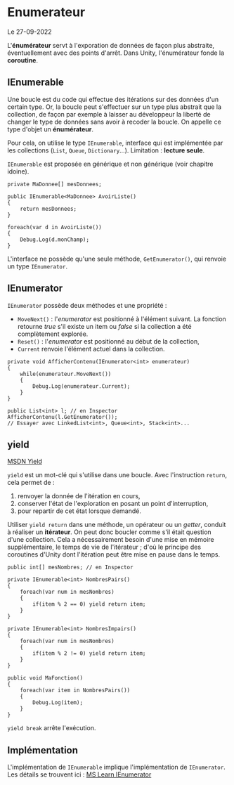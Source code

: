 # Enumerateur

Le 27-09-2022

L'**énumérateur** servt à l'exporation de données de façon plus abstraite, éventuellement avec des points d'arrêt. Dans Unity, l'énumérateur fonde la **coroutine**. 

## IEnumerable

Une boucle est du code qui effectue des itérations sur des données d'un certain type. Or, la boucle peut s'effectuer sur un type plus abstrait que la collection, de façon par exemple à laisser au développeur la liberté de changer le type de données sans avoir à recoder la boucle. On appelle ce type d'objet un **énumérateur**. 

Pour cela, on utilise le type `IEnumerable`, interface qui est implémentée par les collections (`List`, `Queue`, `Dictionary`...). Limitation : **lecture seule**. 

`IEnumerable` est proposée en générique et non générique (voir chapitre idoine). 

```
private MaDonnee[] mesDonnees;

public IEnumerable<MaDonnee> AvoirListe()
{
    return mesDonnees;
}
    
foreach(var d in AvoirListe())
{
    Debug.Log(d.monChamp);
}
```

L'interface ne possède qu'une seule méthode, `GetEnumerator()`, qui renvoie un type `IEnumerator`. 

## IEnumerator

`IEnumerator` possède deux méthodes et une propriété : 
- `MoveNext()` : l'*enumerator* est positionné à l'élément suivant. La fonction retourne *true* s'il existe un item ou *false* si la collection a été complètement explorée. 
- `Reset()` : l'*enumerator* est positionné au début de la collection,
- `Current` renvoie l'élément actuel dans la collection.
```
private void AfficherContenu(IEnumerator<int> enumerateur)
{
    while(enumerateur.MoveNext())
    {
        Debug.Log(enumerateur.Current);
    }
}
    
public List<int> l; // en Inspector
AfficherContenu(l.GetEnumerator());
// Essayer avec LinkedList<int>, Queue<int>, Stack<int>...
```

## yield

[MSDN Yield](https://docs.microsoft.com/fr-fr/dotnet/csharp/language-reference/keywords/yield "MSDN Yield")

`yield` est un mot-clé qui s'utilise dans une boucle. Avec l'instruction `return`, cela permet de :
1. renvoyer la donnée de l'itération en cours,
2. conserver l'état de l'exploration en posant un point d'interruption,
3. pour repartir de cet état lorsque demandé.

Utiliser `yield return` dans une méthode, un opérateur ou un *getter*, conduit à réaliser un **itérateur**. On peut donc boucler comme s'il était question d'une collection. Cela a nécessairement besoin d'une mise en mémoire supplémentaire, le temps de vie de l'itérateur ; d'où le principe des coroutines d'Unity dont l'itération peut être mise en pause dans le temps.
```
public int[] mesNombres; // en Inspector
    
private IEnumerable<int> NombresPairs()
{
    foreach(var num in mesNombres)
    {
        if(item % 2 == 0) yield return item;
    }
}
    
private IEnumerable<int> NombresImpairs()
{
    foreach(var num in mesNombres)
    {
        if(item % 2 != 0) yield return item;
    }
}
    
public void MaFonction()
{
    foreach(var item in NombresPairs())
    {
        Debug.Log(item);
    }
}
```

`yield break` arrête l'exécution.

## Implémentation

L'implémentation de `IEnumerable` implique l'implémentation de `IEnumerator`. Les détails se trouvent ici : [MS Learn IEnumerator](https://learn.microsoft.com/fr-fr/dotnet/api/system.collections.ienumerator "MS Learn IEnumerator")
